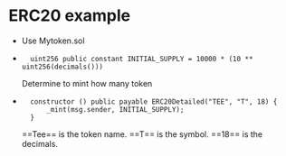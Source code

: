 ERC20 example
===

* Use Mytoken.sol

* ``` Solidity
    uint256 public constant INITIAL_SUPPLY = 10000 * (10 ** uint256(decimals()))
    ``` 
    Determine to mint how many token


* ``` Solidity
    constructor () public payable ERC20Detailed("TEE", "T", 18) {
        _mint(msg.sender, INITIAL_SUPPLY);
    }
    ```
    ==Tee== is the token name.
    ==T== is the symbol.
    ==18== is the decimals.